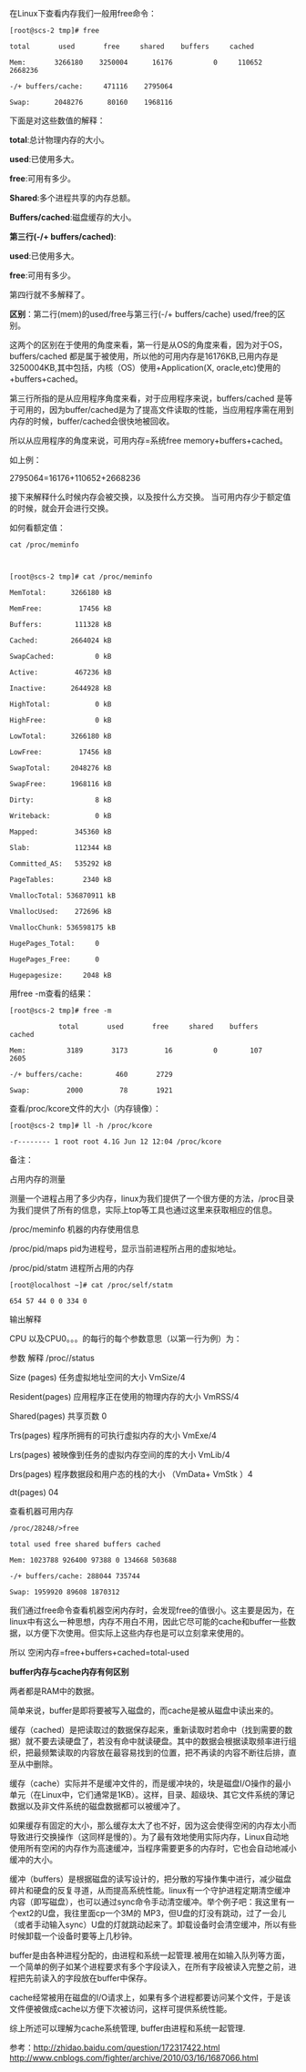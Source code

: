 

在Linux下查看内存我们一般用free命令： 

    [root@scs-2 tmp]# free 

    total       used       free     shared    buffers     cached 

    Mem:       3266180    3250004      16176          0     110652    2668236 

    -/+ buffers/cache:     471116    2795064 

    Swap:      2048276      80160    1968116 


下面是对这些数值的解释： 

**total**:总计物理内存的大小。 

**used**:已使用多大。 

**free**:可用有多少。 

**Shared**:多个进程共享的内存总额。 

**Buffers/cached**:磁盘缓存的大小。 

**第三行(-/+ buffers/cached)**: 

**used**:已使用多大。 

**free**:可用有多少。 

第四行就不多解释了。 

**区别**：第二行(mem)的used/free与第三行(-/+ buffers/cache) used/free的区别。

这两个的区别在于使用的角度来看，第一行是从OS的角度来看，因为对于OS，buffers/cached 都是属于被使用，所以他的可用内存是16176KB,已用内存是3250004KB,其中包括，内核（OS）使用+Application(X, oracle,etc)使用的+buffers+cached。

第三行所指的是从应用程序角度来看，对于应用程序来说，buffers/cached 是等于可用的，因为buffer/cached是为了提高文件读取的性能，当应用程序需在用到内存的时候，buffer/cached会很快地被回收。 

所以从应用程序的角度来说，可用内存=系统free memory+buffers+cached。 

如上例： 

2795064=16176+110652+2668236 

接下来解释什么时候内存会被交换，以及按什么方交换。 当可用内存少于额定值的时候，就会开会进行交换。 

如何看额定值： 

    cat /proc/meminfo 



    [root@scs-2 tmp]# cat /proc/meminfo 

    MemTotal:      3266180 kB 

    MemFree:         17456 kB 

    Buffers:        111328 kB 

    Cached:        2664024 kB 

    SwapCached:          0 kB 

    Active:         467236 kB 

    Inactive:      2644928 kB 

    HighTotal:           0 kB 

    HighFree:            0 kB 

    LowTotal:      3266180 kB 

    LowFree:         17456 kB 

    SwapTotal:     2048276 kB 

    SwapFree:      1968116 kB 

    Dirty:               8 kB 

    Writeback:           0 kB 

    Mapped:         345360 kB 

    Slab:           112344 kB 

    Committed_AS:   535292 kB 

    PageTables:       2340 kB 

    VmallocTotal: 536870911 kB 

    VmallocUsed:    272696 kB 

    VmallocChunk: 536598175 kB 

    HugePages_Total:     0 

    HugePages_Free:      0 

    Hugepagesize:     2048 kB 



用free -m查看的结果： 

    [root@scs-2 tmp]# free -m 

                total       used       free     shared    buffers     cached 

    Mem:          3189       3173         16          0        107       2605 

    -/+ buffers/cache:        460       2729 

    Swap:         2000         78       1921 



查看/proc/kcore文件的大小（内存镜像）： 

    [root@scs-2 tmp]# ll -h /proc/kcore 

    -r-------- 1 root root 4.1G Jun 12 12:04 /proc/kcore 

备注： 

占用内存的测量 

测量一个进程占用了多少内存，linux为我们提供了一个很方便的方法，/proc目录为我们提供了所有的信息，实际上top等工具也通过这里来获取相应的信息。 

/proc/meminfo 机器的内存使用信息 

/proc/pid/maps pid为进程号，显示当前进程所占用的虚拟地址。 

/proc/pid/statm 进程所占用的内存 

    [root@localhost ~]# cat /proc/self/statm 

    654 57 44 0 0 334 0 

输出解释 

CPU 以及CPU0。。。的每行的每个参数意思（以第一行为例）为： 

参数 解释 /proc//status 

Size (pages) 任务虚拟地址空间的大小 VmSize/4 

Resident(pages) 应用程序正在使用的物理内存的大小 VmRSS/4 

Shared(pages) 共享页数 0 

Trs(pages) 程序所拥有的可执行虚拟内存的大小 VmExe/4 

Lrs(pages) 被映像到任务的虚拟内存空间的库的大小 VmLib/4 

Drs(pages) 程序数据段和用户态的栈的大小 （VmData+ VmStk ）4 

dt(pages) 04 

查看机器可用内存 

    /proc/28248/>free 

    total used free shared buffers cached 

    Mem: 1023788 926400 97388 0 134668 503688 

    -/+ buffers/cache: 288044 735744 

    Swap: 1959920 89608 1870312 


我们通过free命令查看机器空闲内存时，会发现free的值很小。这主要是因为，在linux中有这么一种思想，内存不用白不用，因此它尽可能的cache和buffer一些数据，以方便下次使用。但实际上这些内存也是可以立刻拿来使用的。 

所以 空闲内存=free+buffers+cached=total-used  

**buffer内存与cache内存有何区别**

两者都是RAM中的数据。

简单来说，buffer是即将要被写入磁盘的，而cache是被从磁盘中读出来的。

缓存（cached）是把读取过的数据保存起来，重新读取时若命中（找到需要的数据）就不要去读硬盘了，若没有命中就读硬盘。其中的数据会根据读取频率进行组织，把最频繁读取的内容放在最容易找到的位置，把不再读的内容不断往后排，直至从中删除。

缓存（cache）实际并不是缓冲文件的，而是缓冲块的，块是磁盘I/O操作的最小单元（在Linux中，它们通常是1KB）。这样，目录、超级块、其它文件系统的薄记数据以及非文件系统的磁盘数据都可以被缓冲了。

如果缓存有固定的大小，那么缓存太大了也不好，因为这会使得空闲的内存太小而导致进行交换操作（这同样是慢的）。为了最有效地使用实际内存，Linux自动地使用所有空闲的内存作为高速缓冲，当程序需要更多的内存时，它也会自动地减小缓冲的大小。

缓冲（buffers）是根据磁盘的读写设计的，把分散的写操作集中进行，减少磁盘碎片和硬盘的反复寻道，从而提高系统性能。linux有一个守护进程定期清空缓冲内容（即写磁盘），也可以通过sync命令手动清空缓冲。举个例子吧：我这里有一个ext2的U盘，我往里面cp一个3M的 MP3，但U盘的灯没有跳动，过了一会儿（或者手动输入sync）U盘的灯就跳动起来了。卸载设备时会清空缓冲，所以有些时候卸载一个设备时要等上几秒钟。

buffer是由各种进程分配的，由进程和系统一起管理.被用在如输入队列等方面，一个简单的例子如某个进程要求有多个字段读入，在所有字段被读入完整之前，进程把先前读入的字段放在buffer中保存。

cache经常被用在磁盘的I/O请求上，如果有多个进程都要访问某个文件，于是该文件便被做成cache以方便下次被访问，这样可提供系统性能。

综上所述可以理解为cache系统管理, buffer由进程和系统一起管理.

参考：http://zhidao.baidu.com/question/172317422.html
http://www.cnblogs.com/fighter/archive/2010/03/16/1687066.html
